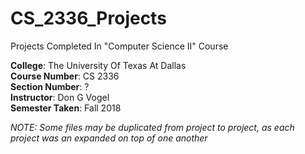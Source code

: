 # CS_2336_Projects
Projects Completed In "Computer Science II" Course

**College**: The University Of Texas At Dallas\
**Course Number**: CS 2336\
**Section Number**: ?\
**Instructor**: Don G Vogel\
**Semester Taken**: Fall 2018

*NOTE: Some files may be duplicated from project to project, as each project was an expanded on top of one another*
